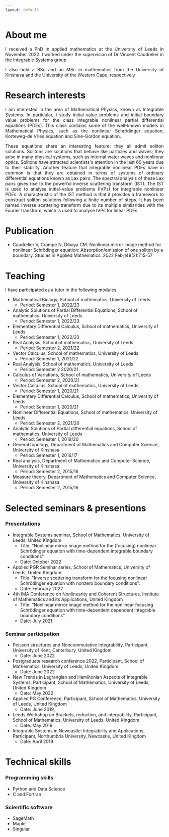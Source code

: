 ```yaml
---
layout: default
---
```


<!-- Text can be **bold**, _italic_, or ~~strikethrough~~.

[Link to another page](./another-page.html).

There should be whitespace between paragraphs.

There should be whitespace between paragraphs. We recommend including a README, or a file with information about your project. -->

# About me

<div style="text-align: justify"> <p>I received a PhD in applied mathematics at the University of Leeds in November 2022. I worked under the supervision of Dr Vincent Caudrelier in the Integrable Systems group.</p>

<p>I also hold a BSc and an MSc in mathematics from the University of Kinshasa and the University of the Western Cape, respectively</p>
</div>

# Research interests

<div style="text-align: justify"> <p>I am interested in the area of Mathematical Physics, known as Integrable Systems. In particular, I study initial-value problems and initial-boundary value problems for the class integrable nonlinear partial differential equations (PDEs). This class contains some of the well-known models in Mathematical Physics, such as the nonlinear Schrödinger equation, Korteweg-de Vries equation and Sine-Gordon equation. </p>

<p>These equations share an interesting feature: they all admit soliton solutions. Solitons are solutions that behave like particles and waves; they arise in many physical systems, such as internal water waves and nonlinear optics. Solitons have attracted scientists's attention in the last 60 years due to their stability. Another feature that integrable nonlinear PDEs have in common is that they are obtained in terms of systems of ordinary differential equations known as Lax pairs. The spectral analysis of these Lax pairs gives rise to the powerful inverse scattering transform (IST). The IST is used to analyse initial-value problems (IVPs) for integrable nonlinear PDEs. A characteristic of the IST method is that it provides a framework to construct soliton solutions following a finite number of steps. It has been named inverse scattering transform due to its multiple similarities with the Fourier transform, which is used to analyse IVPs for linear PDEs.</p> 
</div>

# Publication

*  Caudrelier V, Crampe N, Dibaya CM. Nonlinear mirror image method for nonlinear Schrödinger equation: Absorption/emission of one soliton by a boundary. Studies in Applied Mathematics. 2022 Feb;148(2):715-57

# Teaching

I have participated as a tutor in the following modules:

* Mathematical Biology, School of mathematics, University of Leeds
   - Period: Semester 1, 2022/23
* Analytic Solutions of Partial Differential Equations, School of mathematics, University of Leeds
    - Period: Semester 1, 2022/23
* Elementary Differential Calculus, School of mathematics, University of Leeds
   - Period: Semester 1, 2022/23
* Real Analysis, School of mathematics, University of Leeds
  - Period: Semester 2, 2021/22
* Vector Calculus, School of mathematics, University of Leeds
    - Period: Semester 1, 2021/22
* Real Analysis, School of mathematics, University of Leeds
  - Period: Semester 2 2020/21
* Calculus of Variations, School of mathematics, University of Leeds
  - Period: Semester 2, 2020/21
* Vector Calculus, School of mathematics, University of Leeds
  - Period: Semester 1, 2020/21
* Elementary Differential Calculus, School of mathematics, University of Leeds
  - Period: Semester 1, 2020/21
* Nonlinear Differential Equations, School of mathematics, University of Leeds
  - Period: Semester 2, 2021/20
* Analytic Solutions of Partial differential equations, School of mathematics, University of Leeds
  - Period: Semester 1, 2019/20
* General topology, Department of Mathematics and Computer Science, University of Kinshasa
  - Period: Semester 1, 2016/17
* Real analysis, Department of Mathematics and Computer Science, University of Kinshasa
  - Period: Semester 2, 2015/16
* Measure theory, Department of Mathematics and Computer Science, University of Kinshasa
  - Period: Semester 2, 2015/16

# Selected seminars & presentions

### Presentations

* Integrable Systems seminar, School of Mathematics, University of Leeds, United Kingdom 
   - Title: "Nonlinear mirror image method for the (focusing) nonlinear Schrödinger equation with time-dependent integrable boundary conditions".
   - Date: October 2022
* Applied PGR Seminar series, School of Mathematics, University of Leeds, United Kingdom
  - Title: "Inverse scattering transform for the focusing nonlinear Schrödinger equation with nonzero boundary conditions".
  - Date: February 2022
* 4th IMA Conference on Nonlinearity and Coherent Structures, Institute of Mathematics and its Applications, United Kingdom 
     - Title: "Nonlinear mirror image method for the nonlinear focusing Schrödinger equation with time-dependent
dependent integrable boundary conditions".
     - Date: July 2021

### Seminar participation

* Poisson structures and Noncommutative Integrability, Participant, University of Kent, Canterbury, United Kingdom
   - Date: June 2022
* Postgraduate research conference 2022, Participant, School of Mathematics, University of Leeds, United Kingdom
   - Date: June 2022
* New Trends in Lagrangian and Hamiltonian Aspects of Integrable Systems, Participant, School of Mathematics, University of Leeds, United Kingdom
   - Date: May 2022
* Applied PG Conference, Participant, School of Mathematics, University of Leeds, United Kingdom
   - Date: June 2019,
* Leeds Workshop on Brackets, reduction, and integrability, Participant, School of Mathematics, University of Leeds, United Kingdom
   - Date: May 2019
* Integrable Systems in Newcastle: Integrability and Applications, Participant, Northumbria University, Newcastle, United Kingdom
  - Date: April 2019

# Technical skills

### Programming skills

* Python and Data Science
* C and Fortran

### Scientific software

* SageMath
* Maple
* Singular
